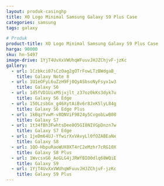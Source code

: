 ```yaml
---
layout: produk-casinghp
title: XO Logo Minimal Samsung Galaxy S9 Plus Case
categories: samsung
tags: galaxy

# Produk
product-title: XO Logo Minimal Samsung Galaxy S9 Plus Case
harga: 90000
sku: hn-5497
image-drive: 1YjT4UvXxVWUhqWFuuvJHJZChjvF-jzKc
gallery:
  - url: 1Czbkci07sCzOag2gOTrFowLTzBWdgaB_
    title: Galaxy Note 8
  - url: 1U1eOFyL6uZzH9Fj0QyASbsoNyFsyx1w3
    title: Galaxy S6
  - url: 1d5fVD1UixMSjxjlt_z37oz0kKs3dyk7u
    title: Galaxy S6 Edge
  - url: 150LzsbGx_g46XytAiBv6r8JxK5lyL84g
    title: Galaxy S6 Edge Plus
  - url: 1kBqzYvwM-v8DNViF9824y5CvgobLwB08
    title: Galaxy S7
  - url: 1t34fBh3FwhtsDee8O5GI8NIVGpDnzn7w
    title: Galaxy S7 Edge
  - url: 1jeDm64UJ-YfwirXxVAvyLl0fOZABEaNx
    title: Galaxy S8
  - url: 1QO-HbpuRaoWUX0XT4rC2eMzhr7cRG10X
    title: Galaxy S8 Plus
  - url: 1WvcsxG6_AoGLG4jJRWfBIO0dlq68WQiE
    title: Galaxy S9
  - url: 1YjT4UvXxVWUhqWFuuvJHJZChjvF-jzKc
    title: Galaxy S9 Plus
---
```

